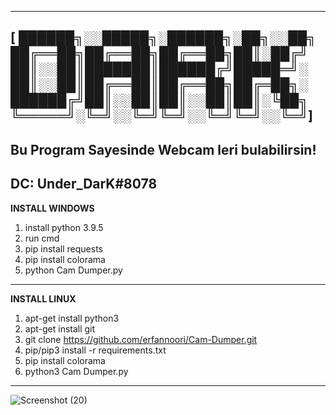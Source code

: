---------------------------------------------------------------------------------------------------------------------------------------
**[
██████╗░░█████╗░██████╗░██╗░░██╗
██╔══██╗██╔══██╗██╔══██╗██║░██╔╝
██║░░██║███████║██████╔╝█████═╝░
██║░░██║██╔══██║██╔══██╗██╔═██╗░
██████╔╝██║░░██║██║░░██║██║░╚██╗
╚═════╝░╚═╝░░╚═╝╚═╝░░╚═╝╚═╝░░╚═╝]**
---------------------------------------------------------------------------------------------------------------------------------------

Bu Program Sayesinde Webcam leri bulabilirsin!
---------------------------------------------------------------------------------------------------------------------------------------
DC: Under_DarK#8078
---------------------------------------------------------------------------------------------------------------------------------------

**INSTALL WINDOWS**

1. install python 3.9.5
2. run cmd
3. pip install requests
4. pip install colorama
5. python Cam Dumper.py


---------------------------------------------------------------------------------------------------------------------------------------

**INSTALL LINUX**

1. apt-get install python3
2. apt-get install git
3. git clone https://github.com/erfannoori/Cam-Dumper.git
4. pip/pip3 install -r requirements.txt
5. pip install colorama
6. python3 Cam Dumper.py

---------------------------------------------------------------------------------------------------------------------------------------
![Screenshot (20)](https://user-images.githubusercontent.com/77107767/147401785-5d62aed9-7c33-4032-962d-36643969910b.png)


